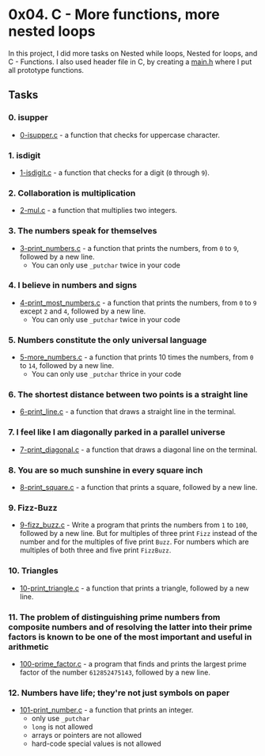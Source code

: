 # 0x04. C - More functions, more nested loops

In this project, I did more tasks on Nested while loops, Nested for loops, and C - Functions. I also used header file in C, by creating a [main.h](https://github.com/jacobgbemi/alx-low_level_programming/blob/master/0x04-more_functions_nested_loops/main.h) where I put all prototype functions.

## **Tasks**

### 0. isupper
- [0-isupper.c](https://github.com/jacobgbemi/alx-low_level_programming/blob/master/0x04-more_functions_nested_loops/0-isupper.c) -  a function that checks for uppercase character.

### 1. isdigit
- [1-isdigit.c](https://github.com/jacobgbemi/alx-low_level_programming/blob/master/0x04-more_functions_nested_loops/1-isdigit.c) - a function that checks for a digit (```0``` through ```9```).

### 2. Collaboration is multiplication
- [2-mul.c](https://github.com/jacobgbemi/alx-low_level_programming/blob/master/0x04-more_functions_nested_loops/2-mul.c) - a function that multiplies two integers.

### 3. The numbers speak for themselves
- [3-print_numbers.c](https://github.com/jacobgbemi/alx-low_level_programming/blob/master/0x04-more_functions_nested_loops/3-print_numbers.c) - a function that prints the numbers, from ```0``` to ```9```, followed by a new line.
  - You can only use ```_putchar``` twice in your code

### 4. I believe in numbers and signs
- [4-print_most_numbers.c](https://github.com/jacobgbemi/alx-low_level_programming/blob/master/0x04-more_functions_nested_loops/4-print_most_numbers.c) - a function that prints the numbers, from ```0``` to ```9``` except ```2``` and ```4```, followed by a new line.
  - You can only use ```_putchar``` twice in your code

### 5. Numbers constitute the only universal language
- [5-more_numbers.c](https://github.com/jacobgbemi/alx-low_level_programming/blob/master/0x04-more_functions_nested_loops/5-more_numbers.c) - a function that prints 10 times the numbers, from ```0``` to ```14```, followed by a new line.
  - You can only use ```_putchar``` thrice in your code

### 6. The shortest distance between two points is a straight line
- [6-print_line.c](https://github.com/jacobgbemi/alx-low_level_programming/blob/master/0x04-more_functions_nested_loops/6-print_line.c) - a function that draws a straight line in the terminal.

### 7. I feel like I am diagonally parked in a parallel universe
- [7-print_diagonal.c](https://github.com/jacobgbemi/alx-low_level_programming/blob/master/0x04-more_functions_nested_loops/7-print_diagonal.c) - a function that draws a diagonal line on the terminal.

### 8. You are so much sunshine in every square inch
- [8-print_square.c](https://github.com/jacobgbemi/alx-low_level_programming/blob/master/0x04-more_functions_nested_loops/8-print_square.c) - a function that prints a square, followed by a new line.

### 9. Fizz-Buzz
- [9-fizz_buzz.c](https://github.com/jacobgbemi/alx-low_level_programming/blob/master/0x04-more_functions_nested_loops/9-fizz_buzz.c) - Write a program that prints the numbers from ```1``` to ```100```, followed by a new line. But for multiples of three print ```Fizz``` instead of the number and for the multiples of five print ```Buzz```. For numbers which are multiples of both three and five print ```FizzBuzz```.

### 10. Triangles
- [10-print_triangle.c](https://github.com/jacobgbemi/alx-low_level_programming/blob/master/0x04-more_functions_nested_loops/10-print_triangle.c) - a function that prints a triangle, followed by a new line.

### 11. The problem of distinguishing prime numbers from composite numbers and of resolving the latter into their prime factors is known to be one of the most important and useful in arithmetic
- [100-prime_factor.c](https://github.com/jacobgbemi/alx-low_level_programming/blob/master/0x04-more_functions_nested_loops/100-prime_factor.c) - a program that finds and prints the largest prime factor of the number ```612852475143```, followed by a new line.

### 12. Numbers have life; they're not just symbols on paper
- [101-print_number.c](https://github.com/jacobgbemi/alx-low_level_programming/blob/master/0x04-more_functions_nested_loops/101-print_number.c) - a function that prints an integer.
  - only use ```_putchar```
  - ```long``` is not allowed
  - arrays or pointers are not allowed
  - hard-code special values is not allowed


